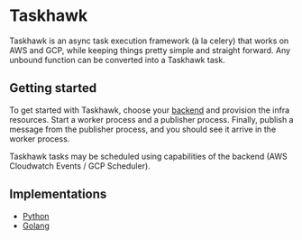 # Taskhawk

Taskhawk is an async task execution framework (à la celery) that works on AWS and GCP, while keeping
things pretty simple and straight forward. Any unbound function can be converted into a Taskhawk task.

## Getting started

To get started with Taskhawk, choose your [backend](/taskhawk/backends) and provision the infra resources. Start a
worker process and a publisher process. Finally, publish a message from the publisher process, and you should see it 
arrive in the worker process.

Taskhawk tasks may be scheduled using capabilities of the backend (AWS Cloudwatch Events / GCP Scheduler).

## Implementations

- [Python](https://github.com/cloudchacho/taskhawk-python)
- [Golang](https://github.com/cloudchacho/taskhawk-go)
